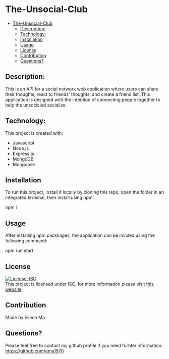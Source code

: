 # The-Unsocial-Club


- [The-Unsocial-Club](#the-unsocial-club)
  - [Description:](#description)
  - [Technology:](#technology)
  - [Installation](#installation)
  - [Usage](#usage)
  - [License](#license)
  - [Contribution](#contribution)
  - [Questions?](#questions)

## Description: 
This is an API for a social network web application where users can share their thoughts, react to friends' thoughts, and create a friend list. This application is designed with the intention of connecting people together to help the unsocialed socialize. 

## Technology: 
This project is created with: 
- Javascript 
- Node.js
- Express.js
- MongoDB
- Mongoose

## Installation 
To run this project, install it locally by cloning this repo, open the folder in an integrated terminal, then install using npm: 

npm i 

## Usage 
After installing npm packkages, the application can be involed using the following command: 

npm run start 

## License 
[![License: ISC](https://img.shields.io/badge/License-ISC-yellow.svg)](https://opensource.org/licenses/ISC) <br>
This project is licensed under ISC, for more information please visit [this website](https://opensource.org/licenses/ISC)

## Contribution 
Made by Eileen Ma

## Questions? 
Please feel free to contact my github profile if you need furhter information: 
https://github.com/ema1970
